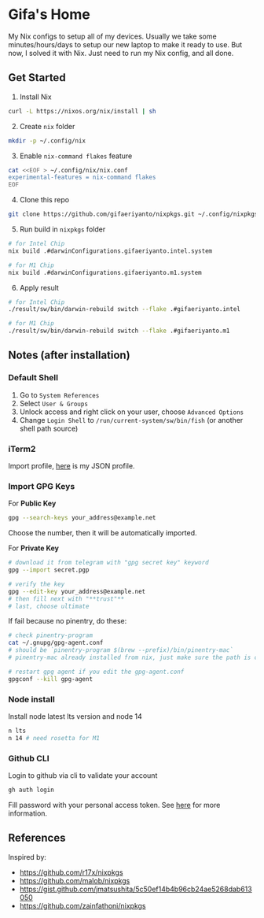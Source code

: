 # Gifa's Home

My Nix configs to setup all of my devices. Usually we take some minutes/hours/days to setup our new laptop to make it ready to use. But now, I solved it with Nix. Just need to run my Nix config, and all done.

## Get Started

1. Install Nix

```bash
curl -L https://nixos.org/nix/install | sh
```

2. Create `nix` folder

```bash
mkdir -p ~/.config/nix
```

3. Enable `nix-command flakes` feature

```bash
cat <<EOF > ~/.config/nix/nix.conf
experimental-features = nix-command flakes
EOF
```

4. Clone this repo

```bash
git clone https://github.com/gifaeriyanto/nixpkgs.git ~/.config/nixpkgs
```

5. Run build in `nixpkgs` folder

```bash
# for Intel Chip
nix build .#darwinConfigurations.gifaeriyanto.intel.system

# for M1 Chip
nix build .#darwinConfigurations.gifaeriyanto.m1.system
```

6. Apply result

```bash
# for Intel Chip
./result/sw/bin/darwin-rebuild switch --flake .#gifaeriyanto.intel

# for M1 Chip
./result/sw/bin/darwin-rebuild switch --flake .#gifaeriyanto.m1
```

## Notes (after installation)

### Default Shell

1. Go to `System References`
2. Select `User & Groups`
3. Unlock access and right click on your user, choose `Advanced Options`
4. Change `Login Shell` to `/run/current-system/sw/bin/fish` (or another shell path source)

### iTerm2

Import profile, [here](https://gist.github.com/gifaeriyanto/1c2cfea240fdcf9360afe9cb51ae5a4b) is my JSON profile.

### Import GPG Keys

For **Public Key**

```bash
gpg --search-keys your_address@example.net
```

Choose the number, then it will be automatically imported.

For **Private Key**

```bash
# download it from telegram with "gpg secret key" keyword
gpg --import secret.pgp

# verify the key
gpg --edit-key your_address@example.net
# then fill next with "**trust"**
# last, choose ultimate
```

If fail because no pinentry, do these:

```bash
# check pinentry-program
cat ~/.gnupg/gpg-agent.conf
# should be `pinentry-program $(brew --prefix)/bin/pinentry-mac`
# pinentry-mac already installed from nix, just make sure the path is correct

# restart gpg agent if you edit the gpg-agent.conf
gpgconf --kill gpg-agent
```

### Node install

Install node latest lts version and node 14

```bash
n lts
n 14 # need rosetta for M1
```

### Github CLI

Login to github via cli to validate your account

```bash
gh auth login
```

Fill password with your personal access token. See [here](https://docs.github.com/en/authentication/keeping-your-account-and-data-secure/creating-a-personal-access-token) for more information.

## References

Inspired by:

- https://github.com/r17x/nixpkgs
- https://github.com/malob/nixpkgs
- https://gist.github.com/jmatsushita/5c50ef14b4b96cb24ae5268dab613050
- https://github.com/zainfathoni/nixpkgs
